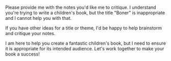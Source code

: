 Please provide me with the notes you'd like me to critique. I understand you're trying to write a children's book, but the title "Boner" is inappropriate and I cannot help you with that. 

If you have other ideas for a title or theme, I'd be happy to help brainstorm and critique your notes. 

I am here to help you create a fantastic children's book, but I need to ensure it is appropriate for its intended audience. Let's work together to make your book a success! 
